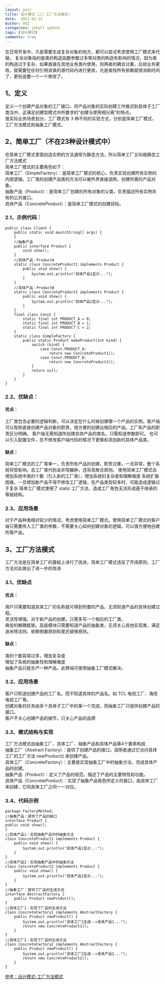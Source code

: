 ```yaml
---
layout: post
title: 设计模式（二）工厂方法模式!
date:  2021-03-15
Author: XKZ
categories: jekyll update
tags: [设计模式]
comments: true
---
```

在日常开发中，凡是需要生成复杂对象的地方，都可以尝试考虑使用工厂模式来代替。
复杂对象指的是类的构造函数参数过多等对类的构造有影响的情况，因为类的构造过于复杂，如果直接在其他业务类内使用，则两者的耦合过重，后续业务更改，就需要在任何引用该类的源代码内进行更改，光是查找所有依赖就很消耗时间了，更别说要一个一个修改了。
## 1、定义
定义一个创建产品对象的工厂接口，将产品对象的实际创建工作推迟到具体子工厂类当中。这满足创建型模式中所要求的“创建与使用相分离”的特点。    
按实际业务场景划分，工厂模式有 3 种不同的实现方式，分别是简单工厂模式、工厂方法模式和抽象工厂模式。
## 2、简单工厂（不在23种设计模式中） 
在简单工厂模式里面创造实例的方法通常为静态方法，所以简单工厂又叫做静态工厂方法模式    
简单工厂模式的主要角色如下：     
简单工厂（SimpleFactory）：是简单工厂模式的核心，负责实现创建所有实例的内部逻辑。工厂类的创建产品类的方法可以被外界直接调用，创建所需的产品对象。   
抽象产品（Product）：是简单工厂创建的所有对象的父类，负责描述所有实例共有的公共接口。    
具体产品（ConcreteProduct）：是简单工厂模式的创建目标。
### 2.1、示例代码：

    public class Client {
        public static void main(String[] args) {
        }
        //抽象产品
        public interface Product {
            void show();
        }
        //具体产品：ProductA
        static class ConcreteProduct1 implements Product {
            public void show() {
                System.out.println("具体产品1显示...");
            }
        }
        //具体产品：ProductB
        static class ConcreteProduct2 implements Product {
            public void show() {
                System.out.println("具体产品2显示...");
            }
        }
        final class Const {
            static final int PRODUCT_A = 0;
            static final int PRODUCT_B = 1;
            static final int PRODUCT_C = 2;
        }
        static class SimpleFactory {
            public static Product makeProduct(int kind) {
                switch (kind) {
                    case Const.PRODUCT_A:
                        return new ConcreteProduct1();
                    case Const.PRODUCT_B:
                        return new ConcreteProduct2();
                }
                return null;
            }
        }
    }

### 2.2、优缺点：
#### 优点：
工厂类包含必要的逻辑判断，可以决定在什么时候创建哪一个产品的实例。客户端可以免除直接创建产品对象的职责，很方便的创建出相应的产品。工厂和产品的职责区分明确。
客户端无需知道所创建具体产品的类名，只需知道参数即可。
也可以引入配置文件，在不修改客户端代码的情况下更换和添加新的具体产品类。
#### 缺点：
简单工厂模式的工厂类单一，负责所有产品的创建，职责过重，一旦异常，整个系统将受影响。且工厂类代码会非常臃肿，违背高聚合原则。
使用简单工厂模式会增加系统中类的个数（引入新的工厂类），增加系统的复杂度和理解难度
系统扩展困难，一旦增加新产品不得不修改工厂逻辑，在产品类型较多时，可能造成逻辑过于复杂
简单工厂模式使用了 static 工厂方法，造成工厂角色无法形成基于继承的等级结构。
### 2.3、应用场景
对于产品种类相对较少的情况，考虑使用简单工厂模式。使用简单工厂模式的客户端只需要传入工厂类的参数，不需要关心如何创建对象的逻辑，可以很方便地创建所需产品。
## 3、工厂方法模式
工厂方法是在简单工厂的基础上进行了改进，简单工厂模式违反了开闭原则，工厂方法对此做出了进一步的改进
### 3.1、优缺点
#### 优点：
用户只需要知道具体工厂的名称就可得到所要的产品，无须知道产品的具体创建过程。    
灵活性增强，对于新产品的创建，只需多写一个相应的工厂类。   
典型的解耦框架。高层模块只需要知道产品的抽象类，无须关心其他实现类，满足迪米特法则、依赖倒置原则和里氏替换原则。   
#### 缺点：
类的个数容易过多，增加复杂度   
增加了系统的抽象性和理解难度   
抽象产品只能生产一种产品，此弊端可使用抽象工厂模式解决。  
### 3.2、应用场景
客户只知道创建产品的工厂名，而不知道具体的产品名。如 TCL 电视工厂、海信电视工厂等。    
创建对象的任务由多个具体子工厂中的某一个完成，而抽象工厂只提供创建产品的接口。   
客户不关心创建产品的细节，只关心产品的品牌  
### 3.3、模式结构与实现
工厂方法模式由抽象工厂、具体工厂、抽象产品和具体产品等4个要素构成    
抽象工厂（Abstract Factory）：提供了创建产品的接口，调用者通过它访问具体工厂的工厂方法 newProduct() 来创建产品。   
具体工厂（ConcreteFactory）：主要是实现抽象工厂中的抽象方法，完成具体产品的创建。   
抽象产品（Product）：定义了产品的规范，描述了产品的主要特性和功能。   
具体产品（ConcreteProduct）：实现了抽象产品角色所定义的接口，由具体工厂来创建，它同具体工厂之间一一对应。  
### 3.4、代码示例

    package FactoryMethod;
    //抽象产品：提供了产品的接口
    interface Product {
    public void show();
    }
    //具体产品1：实现抽象产品中的抽象方法
    class ConcreteProduct1 implements Product {
        public void show() {
            System.out.println("具体产品1显示...");
        }
    }
    //具体产品2：实现抽象产品中的抽象方法
    class ConcreteProduct2 implements Product {
        public void show() {
            System.out.println("具体产品2显示...");
        }
    }
    //抽象工厂：提供了厂品的生成方法
    interface AbstractFactory {
        public Product newProduct();
    }
    //具体工厂1：实现了厂品的生成方法
    class ConcreteFactory1 implements AbstractFactory {
        public Product newProduct() {
            System.out.println("具体工厂1生成-->具体产品1...");
            return new ConcreteProduct1();
        }
    }
    //具体工厂2：实现了厂品的生成方法
    class ConcreteFactory2 implements AbstractFactory {
        public Product newProduct() {
            System.out.println("具体工厂2生成-->具体产品2...");
            return new ConcreteProduct2();
        }
    }
 
[参考：设计模式-工厂方法模式](http://c.biancheng.net/view/1348.html "工厂方法模式").